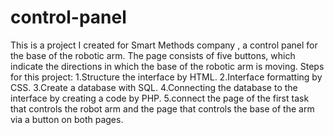 # control-panel
This is a project I created for Smart Methods company , a control panel for the base of the robotic arm. The page consists of five buttons, which indicate the directions in which the base of the robotic arm is moving.
Steps for this project:
1.Structure the interface by HTML.
2.Interface formatting by CSS.
3.Create a database with SQL.
4.Connecting the database to the interface by creating a code by PHP.
5.connect the page of the first task that controls the robot arm and the page that controls the base of the arm via a button on both pages.

